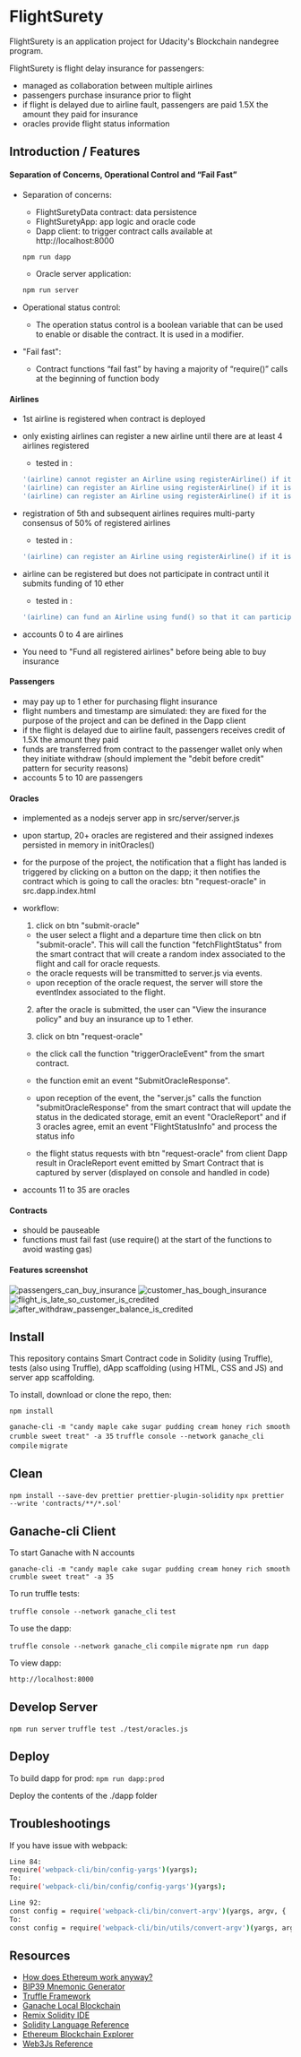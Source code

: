 # FlightSurety

FlightSurety is an application project for Udacity's Blockchain nandegree program.

FlightSurety is flight delay insurance for passengers:

- managed as collaboration between multiple airlines
- passengers purchase insurance prior to flight
- if flight is delayed due to airline fault, passengers are paid 1.5X the amount they paid for insurance
- oracles provide flight status information

## Introduction / Features

#### Separation of Concerns, Operational Control and “Fail Fast”

- Separation of concerns:

  - FlightSuretyData contract: data persistence
  - FlightSuretyApp: app logic and oracle code
  - Dapp client: to trigger contract calls available at http://localhost:8000

  ```bash
  npm run dapp
  ```

  - Oracle server application:

  ```bash
  npm run server
  ```

- Operational status control:

  - The operation status control is a boolean variable that can be used to enable or disable the contract. It is used in a modifier.

- "Fail fast":
  - Contract functions “fail fast” by having a majority of “require()” calls at the beginning of function body

#### Airlines

- 1st airline is registered when contract is deployed
- only existing airlines can register a new airline until there are at least 4 airlines registered
  - tested in :
  ```bash
  '(airline) cannot register an Airline using registerAirline() if it is not registered'
  '(airline) can register an Airline using registerAirline() if it is registered but not funded'
  '(airline) can register an Airline using registerAirline() if it is registered and funded'
  ```
- registration of 5th and subsequent airlines requires multi-party consensus of 50% of registered airlines
  - tested in :
  ```bash
  '(airline) can register an Airline using registerAirline() if it is registered and funded using multisig once there are more than 4 airlines'
  ```
- airline can be registered but does not participate in contract until it submits funding of 10 ether
  - tested in :
  ```bash
  '(airline) can fund an Airline using fund() so that it can participate in the contract'
  ```
- accounts 0 to 4 are airlines

- You need to "Fund all registered airlines" before being able to buy insurance

#### Passengers

- may pay up to 1 ether for purchasing flight insurance
- flight numbers and timestamp are simulated: they are fixed for the purpose of the project and can be defined in the Dapp client
- if the flight is delayed due to airline fault, passengers receives credit of 1.5X the amount they paid
- funds are transferred from contract to the passenger wallet only when they initiate withdraw (should implement the "debit before credit" pattern for security reasons)
- accounts 5 to 10 are passengers

#### Oracles

- implemented as a nodejs server app in src/server/server.js
- upon startup, 20+ oracles are registered and their assigned indexes persisted in memory in initOracles()
- for the purpose of the project, the notification that a flight has landed is triggered by clicking on a button on the dapp; it then notifies the contract which is going to call the oracles: btn "request-oracle" in src.dapp.index.html
- workflow:

  1. click on btn "submit-oracle"

  - the user select a flight and a departure time then click on btn "submit-oracle". This will call the function "fetchFlightStatus" from the smart contract that will create a random index associated to the flight and call for oracle requests.
  - the oracle requests will be transmitted to server.js via events.
  - upon reception of the oracle request, the server will store the eventIndex associated to the flight.

  2. after the oracle is submitted, the user can "View the insurance policy" and buy an insurance up to 1 ether.

  3. click on btn "request-oracle"

  - the click call the function "triggerOracleEvent" from the smart contract.
  - the function emit an event "SubmitOracleResponse".
  - upon reception of the event, the "server.js" calls the function "submitOracleResponse" from the smart contract that will update the status in the dedicated storage, emit an event "OracleReport" and if 3 oracles agree, emit an event "FlightStatusInfo" and process the status info

  - the flight status requests with btn "request-oracle" from client Dapp result in OracleReport event emitted by Smart Contract that is captured by server (displayed on console and handled in code)

- accounts 11 to 35 are oracles

#### Contracts

- should be pauseable
- functions must fail fast (use require() at the start of the functions to avoid wasting gas)

#### Features screenshot

![passengers_can_buy_insurance](resources/passengers_can_buy_insurance.PNG)
![customer_has_bough_insurance](resources/customer_has_bough_insurance.PNG)
![flight_is_late_so_customer_is_credited](resources/flight_is_late_so_customer_is_credited.PNG)
![after_withdraw_passenger_balance_is_credited](resources/after_withdraw_passenger_balance_is_credited.PNG)


## Install

This repository contains Smart Contract code in Solidity (using Truffle), tests (also using Truffle), dApp scaffolding (using HTML, CSS and JS) and server app scaffolding.

To install, download or clone the repo, then:

`npm install`

`ganache-cli -m "candy maple cake sugar pudding cream honey rich smooth crumble sweet treat" -a 35`
`truffle console --network ganache_cli`
`compile`
`migrate`

## Clean

`npm install --save-dev prettier prettier-plugin-solidity`
`npx prettier --write 'contracts/**/*.sol'`

## Ganache-cli Client

To start Ganache with N accounts

`ganache-cli -m "candy maple cake sugar pudding cream honey rich smooth crumble sweet treat" -a 35`

To run truffle tests:

`truffle console --network ganache_cli`
`test`

To use the dapp:

`truffle console --network ganache_cli`
`compile`
`migrate`
`npm run dapp`

To view dapp:

`http://localhost:8000`

## Develop Server

`npm run server`
`truffle test ./test/oracles.js`

## Deploy

To build dapp for prod:
`npm run dapp:prod`

Deploy the contents of the ./dapp folder

## Troubleshootings

If you have issue with webpack:

```bash
Line 84:
require('webpack-cli/bin/config-yargs')(yargs);
To:
require('webpack-cli/bin/config/config-yargs')(yargs);

Line 92:
const config = require('webpack-cli/bin/convert-argv')(yargs, argv, {
To:
const config = require('webpack-cli/bin/utils/convert-argv')(yargs, argv, {
```

## Resources

- [How does Ethereum work anyway?](https://medium.com/@preethikasireddy/how-does-ethereum-work-anyway-22d1df506369)
- [BIP39 Mnemonic Generator](https://iancoleman.io/bip39/)
- [Truffle Framework](http://truffleframework.com/)
- [Ganache Local Blockchain](http://truffleframework.com/ganache/)
- [Remix Solidity IDE](https://remix.ethereum.org/)
- [Solidity Language Reference](http://solidity.readthedocs.io/en/v0.4.24/)
- [Ethereum Blockchain Explorer](https://etherscan.io/)
- [Web3Js Reference](https://github.com/ethereum/wiki/wiki/JavaScript-API)
